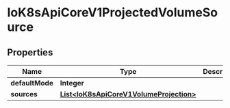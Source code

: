 

# IoK8sApiCoreV1ProjectedVolumeSource

## Properties

Name | Type | Description | Notes
------------ | ------------- | ------------- | -------------
**defaultMode** | **Integer** |  |  [optional]
**sources** | [**List&lt;IoK8sApiCoreV1VolumeProjection&gt;**](IoK8sApiCoreV1VolumeProjection.md) |  |  [optional]



